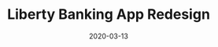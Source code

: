 ---
title: "Liberty Banking App Redesign"
description: null
date: "2020-03-13"
category: "UI/UX Design"
client: null
clientWebsite: null
platform: null
featuredImage: "../images/projects/liberty-banking-app.png"
sharebuttons: true
projectLink: "https://dribbble.com/shots/10739025-Liberty-Banking-App-Redesign"
---